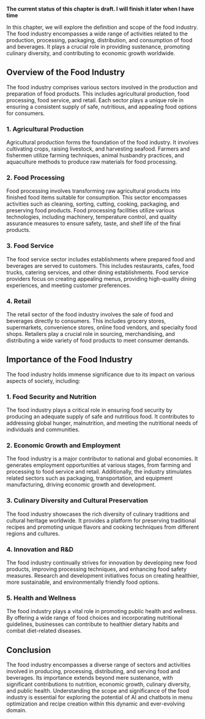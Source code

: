 **The current status of this chapter is draft. I will finish it later when I have time**

In this chapter, we will explore the definition and scope of the food industry. The food industry encompasses a wide range of activities related to the production, processing, packaging, distribution, and consumption of food and beverages. It plays a crucial role in providing sustenance, promoting culinary diversity, and contributing to economic growth worldwide.

Overview of the Food Industry
-----------------------------

The food industry comprises various sectors involved in the production and preparation of food products. This includes agricultural production, food processing, food service, and retail. Each sector plays a unique role in ensuring a consistent supply of safe, nutritious, and appealing food options for consumers.

### 1. Agricultural Production

Agricultural production forms the foundation of the food industry. It involves cultivating crops, raising livestock, and harvesting seafood. Farmers and fishermen utilize farming techniques, animal husbandry practices, and aquaculture methods to produce raw materials for food processing.

### 2. Food Processing

Food processing involves transforming raw agricultural products into finished food items suitable for consumption. This sector encompasses activities such as cleaning, sorting, cutting, cooking, packaging, and preserving food products. Food processing facilities utilize various technologies, including machinery, temperature control, and quality assurance measures to ensure safety, taste, and shelf life of the final products.

### 3. Food Service

The food service sector includes establishments where prepared food and beverages are served to customers. This includes restaurants, cafes, food trucks, catering services, and other dining establishments. Food service providers focus on creating appealing menus, providing high-quality dining experiences, and meeting customer preferences.

### 4. Retail

The retail sector of the food industry involves the sale of food and beverages directly to consumers. This includes grocery stores, supermarkets, convenience stores, online food vendors, and specialty food shops. Retailers play a crucial role in sourcing, merchandising, and distributing a wide variety of food products to meet consumer demands.

Importance of the Food Industry
-------------------------------

The food industry holds immense significance due to its impact on various aspects of society, including:

### 1. Food Security and Nutrition

The food industry plays a critical role in ensuring food security by producing an adequate supply of safe and nutritious food. It contributes to addressing global hunger, malnutrition, and meeting the nutritional needs of individuals and communities.

### 2. Economic Growth and Employment

The food industry is a major contributor to national and global economies. It generates employment opportunities at various stages, from farming and processing to food service and retail. Additionally, the industry stimulates related sectors such as packaging, transportation, and equipment manufacturing, driving economic growth and development.

### 3. Culinary Diversity and Cultural Preservation

The food industry showcases the rich diversity of culinary traditions and cultural heritage worldwide. It provides a platform for preserving traditional recipes and promoting unique flavors and cooking techniques from different regions and cultures.

### 4. Innovation and R\&D

The food industry continually strives for innovation by developing new food products, improving processing techniques, and enhancing food safety measures. Research and development initiatives focus on creating healthier, more sustainable, and environmentally friendly food options.

### 5. Health and Wellness

The food industry plays a vital role in promoting public health and wellness. By offering a wide range of food choices and incorporating nutritional guidelines, businesses can contribute to healthier dietary habits and combat diet-related diseases.

Conclusion
----------

The food industry encompasses a diverse range of sectors and activities involved in producing, processing, distributing, and serving food and beverages. Its importance extends beyond mere sustenance, with significant contributions to nutrition, economic growth, culinary diversity, and public health. Understanding the scope and significance of the food industry is essential for exploring the potential of AI and chatbots in menu optimization and recipe creation within this dynamic and ever-evolving domain.
